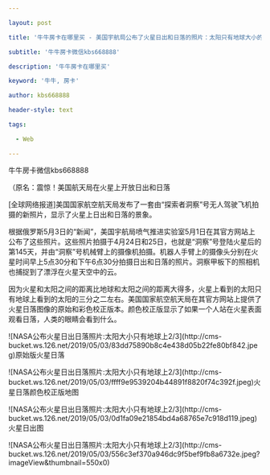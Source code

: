 ---
layout: post
title: '牛牛房卡在哪里买 - 美国宇航局公布了火星日出和日落的照片：太阳只有地球大小的三分之二'
subtitle: '牛牛房卡微信kbs668888'
description: '牛牛房卡在哪里买'
keyword: '牛牛, 房卡'
author: kbs668888
header-style: text
tags:
  - Web
---
牛牛房卡微信kbs668888

（原名：震惊！美国航天局在火星上开放日出和日落

[全球网络报道]美国国家航空航天局发布了一套由“探索者洞察”号无人驾驶飞机拍摄的新照片，显示了火星上日出和日落的景象。

根据俄罗斯5月3日的“新闻”，美国宇航局喷气推进实验室5月1日在其官方网站上公布了这些照片。这些照片拍摄于4月24日和25日，也就是“洞察”号登陆火星后的第145天，并由“洞察”号机械臂上的摄像机拍摄。机器人手臂上的摄像头分别在火星时间早上5点30分和下午6点30分拍摄日出和日落的照片。洞察甲板下的照相机也捕捉到了漂浮在火星天空中的云。

因为火星和太阳之间的距离比地球和太阳之间的距离大得多，火星上看到的太阳只有地球上看到的太阳的三分之二左右。美国国家航空航天局在其官方网站上提供了火星日落图像的原始和彩色校正版本。颜色校正版显示了如果一个人站在火星表面观看日落，人类的眼睛会看到什么。

![NASA公布火星日出日落照片:太阳大小只有地球上2/3](http://cms-
bucket.ws.126.net/2019/05/03/83dd75890b8c4e438d05b22fe80bf842.jpeg)原始版火星日落

![NASA公布火星日出日落照片:太阳大小只有地球上2/3](http://cms-
bucket.ws.126.net/2019/05/03/ffff9e9539204b44891f8820f74c392f.jpeg)火星日落颜色校正版地图

![NASA公布火星日出日落照片:太阳大小只有地球上2/3](http://cms-
bucket.ws.126.net/2019/05/03/0d1fa09e21854bd4a68765e7c918d119.jpeg)火星日出图

![NASA公布火星日出日落照片:太阳大小只有地球上2/3](http://cms-
bucket.ws.126.net/2019/05/03/556c3ef370a946dc9f5bef9fb8a6732e.jpeg?imageView&thumbnail=550x0)  

